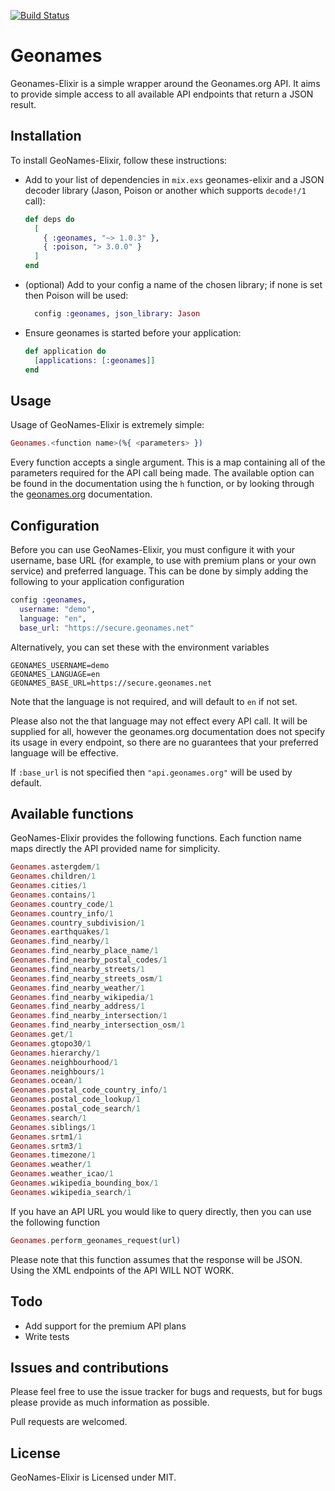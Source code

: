 [![Build Status](https://travis-ci.org/pareeohnos/geonames-elixir.svg?branch=master)](https://travis-ci.org/pareeohnos/geonames-elixir)

# Geonames

Geonames-Elixir is a simple wrapper around the Geonames.org API. It aims to provide
simple access to all available API endpoints that return a JSON result.

## Installation

To install GeoNames-Elixir, follow these instructions:

- Add to your list of dependencies in `mix.exs` geonames-elixir and a JSON decoder library (Jason, Poison or another which supports `decode!/1` call):

  ```elixir
  def deps do
    [
      { :geonames, "~> 1.0.3" },
      { :poison, "> 3.0.0" }
    ]
  end
  ```
- (optional) Add to your config a name of the chosen library; if none is set then Poison will be used:

  ```elixir
    config :geonames, json_library: Jason
  ```

- Ensure geonames is started before your application:

  ```elixir
  def application do
    [applications: [:geonames]]
  end
  ```


## Usage

Usage of GeoNames-Elixir is extremely simple:

  ```elixir
  Geonames.<function name>(%{ <parameters> })
  ```

Every function accepts a single argument. This is a map containing
all of the parameters required for the API call being made. The
available option can be found in the documentation using the `h`
function, or by looking through the [geonames.org](http://www.geonames.org/export/ws-overview.html)
documentation.


## Configuration

Before you can use GeoNames-Elixir, you must configure it with your
username, base URL (for example, to use with premium plans or your own service) 
and preferred language. This can be done by simply adding the following 
to your application configuration

  ```elixir
  config :geonames,
    username: "demo",
    language: "en",
    base_url: "https://secure.geonames.net"
  ```

Alternatively, you can set these with the environment variables

  ```
  GEONAMES_USERNAME=demo
  GEONAMES_LANGUAGE=en
  GEONAMES_BASE_URL=https://secure.geonames.net
  ```

Note that the language is not required, and will default to `en`
if not set.

Please also not the that language may not effect every API call.
It will be supplied for all, however the geonames.org documentation
does not specify its usage in every endpoint, so there are no
guarantees that your preferred language will be effective.

If `:base_url` is not specified then `"api.geonames.org"` will be used by default.


## Available functions

GeoNames-Elixir provides the following functions. Each function
name maps directly the API provided name for simplicity.

  ```elixir
  Geonames.astergdem/1
  Geonames.children/1
  Geonames.cities/1
  Geonames.contains/1
  Geonames.country_code/1
  Geonames.country_info/1
  Geonames.country_subdivision/1
  Geonames.earthquakes/1
  Geonames.find_nearby/1
  Geonames.find_nearby_place_name/1
  Geonames.find_nearby_postal_codes/1
  Geonames.find_nearby_streets/1
  Geonames.find_nearby_streets_osm/1
  Geonames.find_nearby_weather/1
  Geonames.find_nearby_wikipedia/1
  Geonames.find_nearby_address/1
  Geonames.find_nearby_intersection/1
  Geonames.find_nearby_intersection_osm/1
  Geonames.get/1
  Geonames.gtopo30/1
  Geonames.hierarchy/1
  Geonames.neighbourhood/1
  Geonames.neighbours/1
  Geonames.ocean/1
  Geonames.postal_code_country_info/1
  Geonames.postal_code_lookup/1
  Geonames.postal_code_search/1
  Geonames.search/1
  Geonames.siblings/1
  Geonames.srtm1/1
  Geonames.srtm3/1
  Geonames.timezone/1
  Geonames.weather/1
  Geonames.weather_icao/1
  Geonames.wikipedia_bounding_box/1
  Geonames.wikipedia_search/1
  ```

If you have an API URL you would like to query directly, then you
can use the following function

  ```elixir
  Geonames.perform_geonames_request(url)
  ```

Please note that this function assumes that the response will be
JSON. Using the XML endpoints of the API WILL NOT WORK.


## Todo

- Add support for the premium API plans
- Write tests

## Issues and contributions

Please feel free to use the issue tracker for bugs and requests, but for bugs
please provide as much information as possible.

Pull requests are welcomed.

## License

GeoNames-Elixir is Licensed under MIT.
